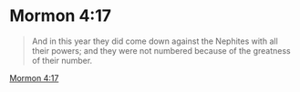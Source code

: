 # Mormon 4:17

> And in this year they did come down against the Nephites with all their powers; and they were not numbered because of the greatness of their number.

[Mormon 4:17](https://www.churchofjesuschrist.org/study/scriptures/bofm/morm/4?lang=eng&id=p17#p17)


